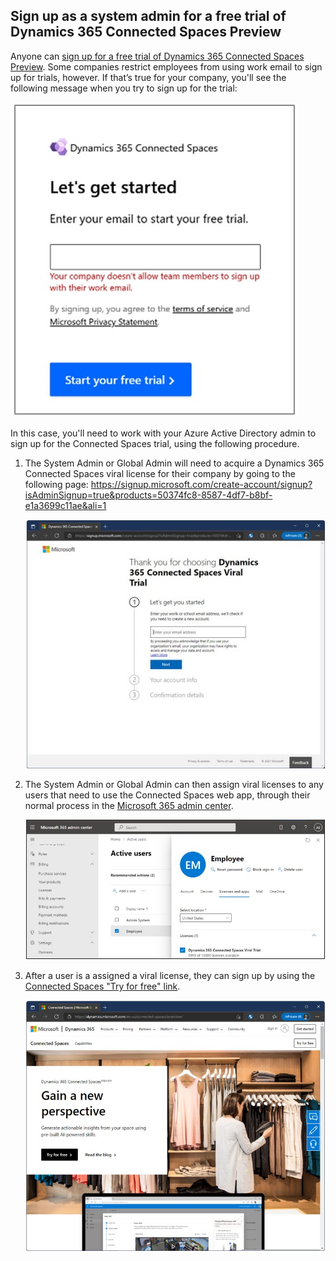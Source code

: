 ## Sign up as a system admin for a free trial of Dynamics 365 Connected Spaces Preview

Anyone can [sign up for a free trial of Dynamics 365 Connected Spaces Preview](trial-signup.md). Some companies restrict employees from using work email to sign up for trials, however. If that’s true  for your company, you'll see the following message when you try to sign up for the trial:

![Screenshot of Let's get started dialog box with error message.](media/known-issues-trial-email.jpg "Screenshot of Let's get started dialog box with error message")

In this case, you'll need to work with your Azure Active Directory admin to sign up for the Connected Spaces trial, using the following procedure.

1. The System Admin or Global Admin will need to acquire a Dynamics 365 Connected Spaces viral license for their company by going to the following page: https://signup.microsoft.com/create-account/signup?isAdminSignup=true&products=50374fc8-8587-4df7-b8bf-e1a3699c11ae&ali=1 

    ![Dynamics 365 Connected Spaces Viral Trial screen.](media/admin-trial-signup-viral-trial.jpg "Dynamics 365 Connected Spaces Viral Trial screen")
  
2. The System Admin or Global Admin can then assign viral licenses to any users that need to use the Connected Spaces web app, through their normal process in the 
[Microsoft 365 admin center](https://admin.microsoft.com/#/users).

    ![Screenshot of Microsoft 365 admin center.](media/admin-trial-signup-admin-portal.jpg "Screenshot of Microsoft 365 admin center")
 
3. After a user is a assigned a viral license, they can sign up by using the [Connected Spaces "Try for free" link](https://dynamics.microsoft.com/connected-spaces/overview/). 

    ![Screenshot of Connected Spaces marketing page with Try for free link.](media/admin-trial-signup-try-for-free.jpg "Screenshot of Screenshot of Connected Spaces marketing page with Try for free link")

 
